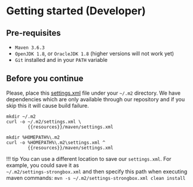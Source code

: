# Getting started (Developer)

## Pre-requisites

* `Maven 3.6.3`
* `OpenJDK 1.8`, or `OracleJDK 1.8` (higher versions will not work yet)
* `Git` installed and in your `PATH` variable

## Before you continue

Please, place this [settings.xml]({{resources}}/maven/settings.xml) file under your `~/.m2` directory.
We have dependencies which are only available through our repository and if you skip this it will cause build failure.

```Linux tab= linenums="1"
mkdir ~/.m2
curl -o ~/.m2/settings.xml \
        {{resources}}/maven/settings.xml
```

```Windows tab= linenums="1"
mkdir %HOMEPATH%\.m2
curl -o %HOMEPATH%\.m2\settings.xml ^
        {{resources}}/maven/settings.xml
```

!!! tip
    You can use a different location to save our `settings.xml`. For example, you could save it as   
    `~/.m2/settings-strongbox.xml` and then specify this path when executing maven commands:
    ```
    mvn -s ~/.m2/settings-strongbox.xml clean install
    ```
